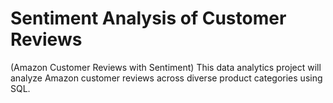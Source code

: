 
# Sentiment Analysis of Customer Reviews
(Amazon Customer Reviews with Sentiment)
This data analytics project will analyze Amazon customer reviews across diverse product categories using SQL.
 
